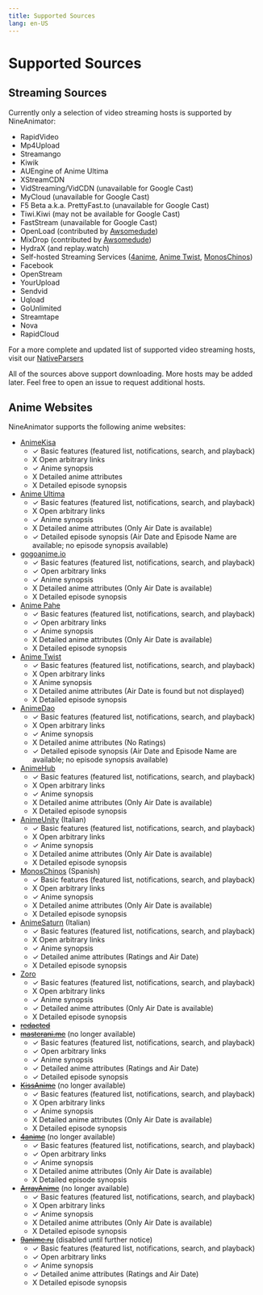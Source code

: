 ```yaml
---
title: Supported Sources
lang: en-US
---
```


# Supported Sources

## Streaming Sources

Currently only a selection of video streaming hosts is supported by NineAnimator:

- RapidVideo
- Mp4Upload
- Streamango
- Kiwik
- AUEngine of Anime Ultima
- XStreamCDN
- VidStreaming/VidCDN (unavailable for Google Cast)
- MyCloud (unavailable for Google Cast)
- F5 Beta a.k.a. PrettyFast.to (unavailable for Google Cast)
- Tiwi.Kiwi (may not be available for Google Cast)
- FastStream (unavailable for Google Cast)
- OpenLoad (contributed by [Awsomedude](https://github.com/SuperMarcus/NineAnimator/pull/10))
- MixDrop (contributed by [Awsomedude](https://github.com/SuperMarcus/NineAnimator/pull/95))
- HydraX (and replay.watch)
- Self-hosted Streaming Services ([4anime](//4anime.to), [Anime Twist](//twist.moe), [MonosChinos](https://monoschinos.com/))
- Facebook
- OpenStream
- YourUpload
- Sendvid
- Uqload
- GoUnlimited
- Streamtape
- Nova
- RapidCloud

For a more complete and updated list of supported video streaming hosts, visit our [NativeParsers](https://github.com/SuperMarcus/NineAnimator/blob/master/Modules/Sources/NineAnimatorNativeParsers/NativeParsers.swift#L32)

All of the sources above support downloading. More hosts may be added later.
Feel free to open an issue to request additional hosts.

## Anime Websites

NineAnimator supports the following anime websites:

- [AnimeKisa](https://animekisa.tv)
  - ✓ Basic features (featured list, notifications, search, and playback)
  - X Open arbitrary links
  - ✓ Anime synopsis
  - X Detailed anime attributes
  - X Detailed episode synopsis
- [Anime Ultima](https://animeultima.eu)
  - ✓ Basic features (featured list, notifications, search, and playback)
  - X Open arbitrary links
  - ✓ Anime synopsis
  - X Detailed anime attributes (Only Air Date is available)
  - ✓ Detailed episode synopsis (Air Date and Episode Name are available; no episode synopsis available)
- [gogoanime.io](https://gogoanime.io)
  - ✓ Basic features (featured list, notifications, search, and playback)
  - ✓ Open arbitrary links
  - ✓ Anime synopsis
  - X Detailed anime attributes (Only Air Date is available)
  - X Detailed episode synopsis
- [Anime Pahe](https://animepahe.com)
  - ✓ Basic features (featured list, notifications, search, and playback)
  - ✓ Open arbitrary links
  - ✓ Anime synopsis
  - X Detailed anime attributes (Only Air Date is available)
  - X Detailed episode synopsis
- [Anime Twist](https://twist.moe)
  - ✓ Basic features (featured list, notifications, search, and playback)
  - X Open arbitrary links
  - X Anime synopsis
  - X Detailed anime attributes (Air Date is found but not displayed)
  - X Detailed episode synopsis
- [AnimeDao](https://animedao.com)
  - ✓ Basic features (featured list, notifications, search, and playback)
  - X Open arbitrary links
  - ✓ Anime synopsis
  - X Detailed anime attributes (No Ratings)
  - ✓ Detailed episode synopsis (Air Date and Episode Name are available; no episode synopsis available)
- [AnimeHub](https://animehub.ac)
  - ✓ Basic features (featured list, notifications, search, and playback)
  - X Open arbitrary links
  - ✓ Anime synopsis
  - X Detailed anime attributes (Only Air Date is available)
  - X Detailed episode synopsis
- [AnimeUnity](https://animeunity.it) (Italian)
  - ✓ Basic features (featured list, notifications, search, and playback)
  - X Open arbitrary links
  - ✓ Anime synopsis
  - X Detailed anime attributes (Only Air Date is available)
  - X Detailed episode synopsis
- [MonosChinos](https://monoschinos.com) (Spanish)
  - ✓ Basic features (featured list, notifications, search, and playback)
  - X Open arbitrary links
  - ✓ Anime synopsis
  - X Detailed anime attributes (Only Air Date is available)
  - X Detailed episode synopsis
- [AnimeSaturn](https://animesaturn.com) (Italian)
  - ✓ Basic features (featured list, notifications, search, and playback)
  - X Open arbitrary links
  - ✓ Anime synopsis
  - ✓ Detailed anime attributes (Ratings and Air Date)
  - X Detailed episode synopsis
- [Zoro](https://zoro.to)
  - ✓ Basic features (featured list, notifications, search, and playback)
  - X Open arbitrary links
  - ✓ Anime synopsis
  - ✓ Detailed anime attributes (Only Air Date is available)
  - X Detailed episode synopsis
- ~~[redacted](#?)~~
- ~~[masterani.me](https://masterani.me)~~ (no longer available)
  - ✓ Basic features (featured list, notifications, search, and playback)
  - ✓ Open arbitrary links
  - ✓ Anime synopsis
  - ✓ Detailed anime attributes (Ratings and Air Date)
  - ✓ Detailed episode synopsis
- ~~[KissAnime](https://kissanime.ru)~~ (no longer available)
  - ✓ Basic features (featured list, notifications, search, and playback)
  - X Open arbitrary links
  - ✓ Anime synopsis
  - X Detailed anime attributes (Only Air Date is available)
  - X Detailed episode synopsis
- ~~[4anime](https://4anime.to)~~ (no longer available)
  - ✓ Basic features (featured list, notifications, search, and playback)
  - ✓ Open arbitrary links
  - ✓ Anime synopsis
  - X Detailed anime attributes (Only Air Date is available)
  - X Detailed episode synopsis
- ~~[ArrayAnime](https://arrayanime.com)~~ (no longer available)
  - ✓ Basic features (featured list, notifications, search, and playback)
  - X Open arbitrary links
  - ✓ Anime synopsis
  - X Detailed anime attributes (Only Air Date is available)
  - X Detailed episode synopsis
- ~~[9anime.ru](https://9anime.ru)~~ (disabled until further notice)
  - ✓ Basic features (featured list, notifications, search, and playback)
  - ✓ Open arbitrary links
  - ✓ Anime synopsis
  - ✓ Detailed anime attributes (Ratings and Air Date)
  - X Detailed episode synopsis
